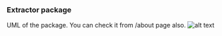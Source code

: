 ### Extractor package
UML of the package. You can check it from /about page also.
![alt text](https://github.com/odorT/iBuy/tree/master/src/static/iBuy_uml.png)
